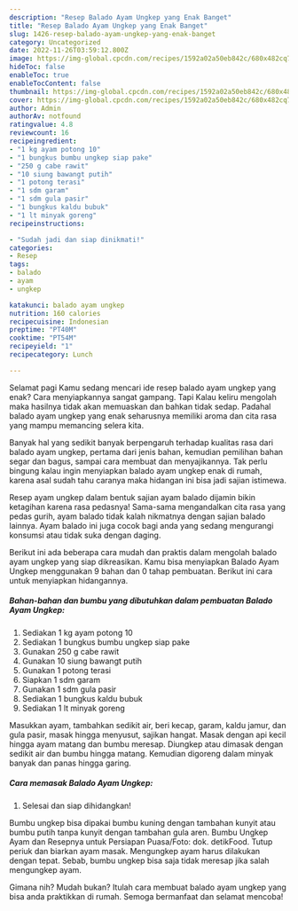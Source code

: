 ```yaml
---
description: "Resep Balado Ayam Ungkep yang Enak Banget"
title: "Resep Balado Ayam Ungkep yang Enak Banget"
slug: 1426-resep-balado-ayam-ungkep-yang-enak-banget
category: Uncategorized
date: 2022-11-26T03:59:12.800Z
image: https://img-global.cpcdn.com/recipes/1592a02a50eb842c/680x482cq70/balado-ayam-ungkep-foto-resep-utama.jpg
hideToc: false
enableToc: true
enableTocContent: false
thumbnail: https://img-global.cpcdn.com/recipes/1592a02a50eb842c/680x482cq70/balado-ayam-ungkep-foto-resep-utama.jpg
cover: https://img-global.cpcdn.com/recipes/1592a02a50eb842c/680x482cq70/balado-ayam-ungkep-foto-resep-utama.jpg
author: Admin
authorAv: notfound
ratingvalue: 4.8
reviewcount: 16
recipeingredient:
- "1 kg ayam potong 10"
- "1 bungkus bumbu ungkep siap pake"
- "250 g cabe rawit"
- "10 siung bawangt putih"
- "1 potong terasi"
- "1 sdm garam"
- "1 sdm gula pasir"
- "1 bungkus kaldu bubuk"
- "1 lt minyak goreng"
recipeinstructions:

- "Sudah jadi dan siap dinikmati!"
categories:
- Resep
tags:
- balado
- ayam
- ungkep

katakunci: balado ayam ungkep 
nutrition: 160 calories
recipecuisine: Indonesian
preptime: "PT40M"
cooktime: "PT54M"
recipeyield: "1"
recipecategory: Lunch

---
```



Selamat pagi Kamu sedang mencari ide resep balado ayam ungkep yang enak? Cara menyiapkannya sangat gampang. Tapi Kalau keliru mengolah maka hasilnya tidak akan memuaskan dan bahkan tidak sedap. Padahal balado ayam ungkep yang enak seharusnya memiliki aroma dan cita rasa yang mampu memancing selera kita.


Banyak hal yang sedikit banyak berpengaruh terhadap kualitas rasa dari balado ayam ungkep, pertama dari jenis bahan, kemudian pemilihan bahan segar dan bagus, sampai cara membuat dan menyajikannya. Tak perlu bingung kalau ingin menyiapkan balado ayam ungkep enak di rumah, karena asal sudah tahu caranya maka hidangan ini bisa jadi sajian istimewa.

Resep ayam ungkep dalam bentuk sajian ayam balado dijamin bikin ketagihan karena rasa pedasnya! Sama-sama mengandalkan cita rasa yang pedas gurih, ayam balado tidak kalah nikmatnya dengan sajian balado lainnya. Ayam balado ini juga cocok bagi anda yang sedang mengurangi konsumsi atau tidak suka dengan daging.


Berikut ini ada beberapa cara mudah dan praktis dalam mengolah balado ayam ungkep yang siap dikreasikan. Kamu bisa menyiapkan Balado Ayam Ungkep menggunakan 9 bahan dan 0 tahap pembuatan. Berikut ini cara untuk menyiapkan hidangannya.

<!--inarticleads1-->

##### Bahan-bahan dan bumbu yang dibutuhkan dalam pembuatan Balado Ayam Ungkep:

1. Sediakan 1 kg ayam potong 10
1. Sediakan 1 bungkus bumbu ungkep siap pake
1. Gunakan 250 g cabe rawit
1. Gunakan 10 siung bawangt putih
1. Gunakan 1 potong terasi
1. Siapkan 1 sdm garam
1. Gunakan 1 sdm gula pasir
1. Sediakan 1 bungkus kaldu bubuk
1. Sediakan 1 lt minyak goreng


Masukkan ayam, tambahkan sedikit air, beri kecap, garam, kaldu jamur, dan gula pasir, masak hingga menyusut, sajikan hangat. Masak dengan api kecil hingga ayam matang dan bumbu meresap. Diungkep atau dimasak dengan sedikit air dan bumbu hingga matang. Kemudian digoreng dalam minyak banyak dan panas hingga garing. 

<!--inarticleads2-->

##### Cara memasak Balado Ayam Ungkep:


1. Selesai dan siap dihidangkan!

Bumbu ungkep bisa dipakai bumbu kuning dengan tambahan kunyit atau bumbu putih tanpa kunyit dengan tambahan gula aren. Bumbu Ungkep Ayam dan Resepnya untuk Persiapan Puasa/Foto: dok. detikFood. Tutup periuk dan biarkan ayam masak. Mengungkep ayam harus dilakukan dengan tepat. Sebab, bumbu ungkep bisa saja tidak meresap jika salah mengungkep ayam. 

Gimana nih? Mudah bukan? Itulah cara membuat balado ayam ungkep yang bisa anda praktikkan di rumah. Semoga bermanfaat dan selamat mencoba!
